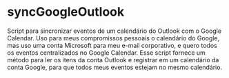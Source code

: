 # syncGoogleOutlook
Script para sincronizar eventos de um calendário do Outlook com o Google Calendar. Uso para meus compromissos pessoais o calendário do Google, mas uso uma conta Microsoft  para meu e-mail corporativo, e quero todos os eventos centralizados no Google Calendar. Esse script fornece um método para ler os itens da conta Outlook e registrar em um calendário da conta Google, para que todos meus eventos estejam no mesmo calendário.


